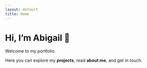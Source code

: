 ```yaml
---
layout: default
title: Home
---
```


# Hi, I’m Abigail 👋
Welcome to my portfolio.

Here you can explore my **projects**, read **about me**, and get in touch.

